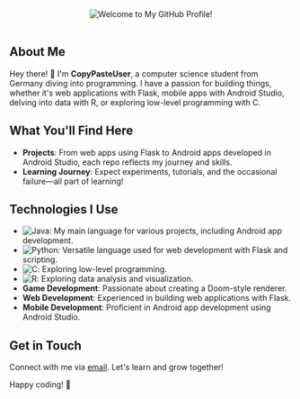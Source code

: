 <div align="center">
    <img src="https://img.shields.io/badge/Welcome%20to%20My%20GitHub%20Profile!-brightgreen.svg?style=flat&logo=github&logoColor=white" alt="Welcome to My GitHub Profile!" />
    <br/>
    <br/>
</div>

## About Me
Hey there! 👋 I'm **CopyPasteUser**, a computer science student from Germany diving into programming. I have a passion for building things, whether it's web applications with Flask, mobile apps with Android Studio, delving into data with R, or exploring low-level programming with C.

## What You'll Find Here
- **Projects**: From web apps using Flask to Android apps developed in Android Studio, each repo reflects my journey and skills.
- **Learning Journey**: Expect experiments, tutorials, and the occasional failure—all part of learning!

## Technologies I Use
- ![Java](https://img.shields.io/badge/-Java-orange?style=for-the-badge&logo=java&logoColor=white): My main language for various projects, including Android app development.
- ![Python](https://img.shields.io/badge/-Python-blue?style=for-the-badge&logo=python&logoColor=white): Versatile language used for web development with Flask and scripting.
- ![C](https://img.shields.io/badge/-C-lightgrey?style=for-the-badge&logo=c&logoColor=white): Exploring low-level programming.
- ![R](https://img.shields.io/badge/-R-blueviolet?style=for-the-badge&logo=r&logoColor=white): Exploring data analysis and visualization.
- **Game Development**: Passionate about creating a Doom-style renderer.
- **Web Development**: Experienced in building web applications with Flask.
- **Mobile Development**: Proficient in Android app development using Android Studio.

## Get in Touch
Connect with me via [email](mailto:mightygerkin@gmail.com). Let's learn and grow together!

Happy coding! 🚀
